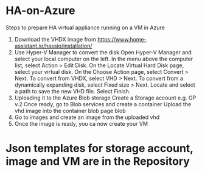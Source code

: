 # HA-on-Azure
Steps to prepare HA virtual appliance running on a VM in Azure

1. Download the VHDX image from https://www.home-assistant.io/hassio/installation/
2. Use Hyper-V Manager to convert the disk
    Open Hyper-V Manager and select your local computer on the left. In the menu above the computer list, select Action > Edit Disk.
    On the Locate Virtual Hard Disk page, select your virtual disk.
    On the Choose Action page, select Convert > Next.
    To convert from VHDX, select VHD > Next.
    To convert from a dynamically expanding disk, select Fixed size > Next.
    Locate and select a path to save the new VHD file.
    Select Finish.
3. Uploading it to the Azure Blob storage
    Create a Storage account e.g. GP v.2 
    Once ready, go to Blob  services and create a container
    Upload the vhd image into the container blob page blob
4. Go to images and create an image from the uploaded vhd
5. Once the image is ready, you ca now create your VM

# Json templates for storage account, image and VM are in the Repository
    
